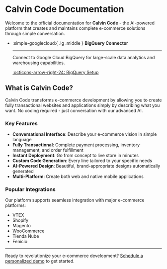 # Calvin Code Documentation

Welcome to the official documentation for **Calvin Code** - the AI-powered platform that creates and maintains complete e-commerce solutions through simple conversation.

<div class="grid cards" markdown>

-   :simple-googlecloud:{ .lg .middle } **BigQuery Connector**

    ---

    Connect to Google Cloud BigQuery for large-scale data analytics and warehousing capabilities.

    [:octicons-arrow-right-24: BigQuery Setup](connectors/bigquery.md)

</div>

## What is Calvin Code?

Calvin Code transforms e-commerce development by allowing you to create fully transactional websites and applications simply by describing what you want. No coding required - just conversation with our advanced AI.

### Key Features

- **Conversational Interface**: Describe your e-commerce vision in simple language
- **Fully Transactional**: Complete payment processing, inventory management, and order fulfillment
- **Instant Deployment**: Go from concept to live store in minutes
- **Custom Code Generation**: Every line tailored to your specific needs
- **AI-Powered Design**: Beautiful, brand-appropriate designs automatically generated
- **Multi-Platform**: Create both web and native mobile applications

### Popular Integrations

Our platform supports seamless integration with major e-commerce platforms:

- VTEX
- Shopify  
- Magento
- WooCommerce
- Tienda Nube
- Fenicio

---

Ready to revolutionize your e-commerce development? [Schedule a personalized demo](https://www.gopersonal.com/es/contact) to get started.